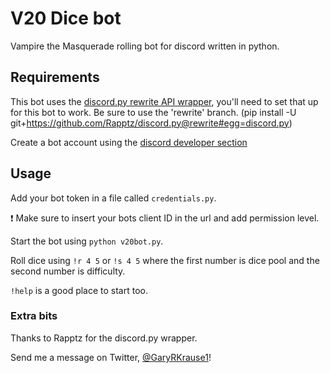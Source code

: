 # V20 Dice bot
Vampire the Masquerade rolling bot for discord written in python.

## Requirements
This bot uses the [discord.py rewrite API wrapper](https://github.com/Rapptz/discord.py), you'll need to set that up for this bot to work. Be sure to use the 'rewrite' branch. (pip install -U git+https://github.com/Rapptz/discord.py@rewrite#egg=discord.py)

Create a bot account using the [discord developer section](https://discordapp.com/developers/applications/me)


## Usage
Add your bot token in a file called `credentials.py`.

:exclamation: Make sure to insert your bots client ID in the url and add permission level.

Start the bot using `python v20bot.py`.

Roll dice using `!r 4 5` or `!s 4 5` where the first number is dice pool and the second number is difficulty.

`!help` is a good place to start too.

### Extra bits
Thanks to Rapptz for the discord.py wrapper.

Send me a message on Twitter, [@GaryRKrause1](https://twitter.com/GaryRKrause1)!

